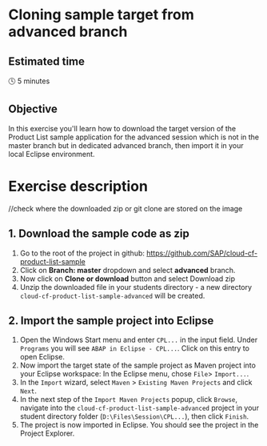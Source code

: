 # Cloning sample target from advanced branch

## Estimated time

:clock4: 5 minutes

## Objective

In this exercise you'll learn how to download the target version of the Product List sample application for the advanced session which is not in the master branch but in dedicated advanced branch, then import it in your local Eclipse environment.

# Exercise description

//check where the downloaded zip or git clone are stored on the image

## 1. Download the sample code as zip
1. Go to the root of the project in github: https://github.com/SAP/cloud-cf-product-list-sample
2. Click on **Branch: master** dropdown and select **advanced** branch.
3. Now click on **Clone or download** button and select Download zip
4. Unzip the downloaded file in your students directory - a new directory ```cloud-cf-product-list-sample-advanced``` will be created.

## 2. Import the sample project into Eclipse
1. Open the Windows Start menu and enter ```CPL...``` in the input field. Under ```Programs``` you will see ```ABAP in Eclipse - CPL...```. Click on this entry to open Eclipse.
2. Now import the target state of the sample project as Maven project into your Eclipse workspace: In the Eclipse menu, chose ```File```> ```Import...```.
3. In the ```Import``` wizard, select ```Maven``` > ```Existing Maven Projects``` and click ```Next```.
4. In the next step of the ```Import Maven Projects``` popup, click ```Browse```, navigate into the ```cloud-cf-product-list-sample-advanced``` project in your student directory folder (```D:\Files\Session\CPL...```), then click ```Finish```.
5. The project is now imported in Eclipse. You should see the project in the Project Explorer.   
